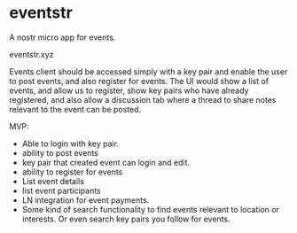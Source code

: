 # eventstr

A nostr micro app for events.

eventstr.xyz

Events client should be accessed simply with a key pair and enable the user to post events, and also register for events.
The UI would show a list of events, and allow us to register, show key pairs who have already registered, and also allow a discussion tab where a thread to share notes relevant to the event can be posted.

MVP:

- Able to login with key pair.
- ability to post events
- key pair that created event can login and edit. 
- ability to register for events
- List event details
- list event participants
- LN integration for event payments.
- Some kind of search functionality to find events relevant to location or interests. Or even search key pairs you follow for events.

